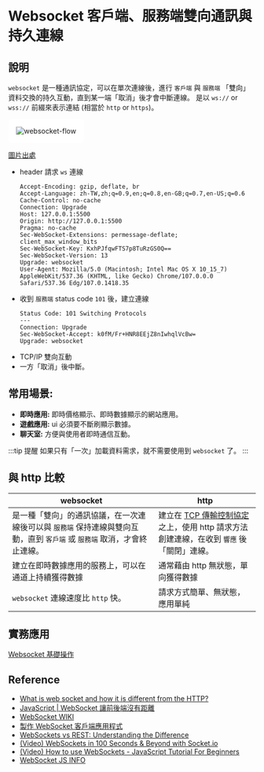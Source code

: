 # Websocket 客戶端、服務端雙向通訊與持久連線

<!--
![](/Javascript/img/ws-HTTP-Connection.png)
[圖片出處](https://www.geeksforgeeks.org/what-is-web-socket-and-how-it-is-different-from-the-http/)
 -->

## 說明

`websocket` 是一種通訊協定，可以在單次連線後，進行 `客戶端` 與 `服務端` 「雙向」資料交換的持久互動，直到某一端「取消」後才會中斷連線。
是以 `ws://` or `wss://` 前綴來表示連結 (相當於 `http` or `https`)。

<img style="background: white; padding: 1rem; border-radius: 8px;" src="/Javascript/img/websocket-flow.png" alt="websocket-flow" />

[圖片出處](https://www.pubnub.com/blog/websockets-vs-rest-api-understanding-the-difference/)

- header 請求 `ws` 連線
  ```text {4,8-11}
  Accept-Encoding: gzip, deflate, br
  Accept-Language: zh-TW,zh;q=0.9,en;q=0.8,en-GB;q=0.7,en-US;q=0.6
  Cache-Control: no-cache
  Connection: Upgrade
  Host: 127.0.0.1:5500
  Origin: http://127.0.0.1:5500
  Pragma: no-cache
  Sec-WebSocket-Extensions: permessage-deflate; client_max_window_bits
  Sec-WebSocket-Key: KxhPJfqwFTS7p8TuRzGS0Q==
  Sec-WebSocket-Version: 13
  Upgrade: websocket
  User-Agent: Mozilla/5.0 (Macintosh; Intel Mac OS X 10_15_7) AppleWebKit/537.36 (KHTML, like Gecko) Chrome/107.0.0.0 Safari/537.36 Edg/107.0.1418.35
  ```
- 收到 `服務端` status code `101` 後，建立連線
  ```text
  Status Code: 101 Switching Protocols
  ---
  Connection: Upgrade
  Sec-WebSocket-Accept: k0fM/Fr+HNR8EEjZ8nIwhqlVcBw=
  Upgrade: websocket
  ```
- TCP/IP 雙向互動
- 一方「取消」後中斷。

## 常用場景:

- **即時應用:** 即時價格顯示、即時數據顯示的網站應用。
- **遊戲應用:** ui 必須要不斷刷顯示數據。
- **聊天室:** 方便與使用者即時通信互動。

:::tip 提醒
如果只有「一次」加載資料需求，就不需要使用到 `websocket` 了。
:::

## 與 http 比較

| websocket                                                                                                                | http                                                                                                     |
| ------------------------------------------------------------------------------------------------------------------------ | -------------------------------------------------------------------------------------------------------- |
| 是一種「雙向」的通訊協議，在一次連線後可以與 `服務端` 保持連線與雙向互動，直到 `客戶端` 或 `服務端` 取消，才會終止連線。 | 建立在 [TCP 傳輸控制協定](/Browser/tcp) 之上，使用 http 請求方法創建連線，在收到 `響應` 後「關閉」連線。 |
| 建立在即時數據應用的服務上，可以在通道上持續獲得數據                                                                     | 通常藉由 http 無狀態，單向獲得數據                                                                       |
| `websocket` 連線速度比 `http` 快。                                                                                       | 請求方式簡單、無狀態，應用單純                                                                           |

## 實務應用

[Websocket 基礎操作](/Javascript/websocket-demo)

## Reference

- [What is web socket and how it is different from the HTTP?](https://www.geeksforgeeks.org/what-is-web-socket-and-how-it-is-different-from-the-http/)
- [JavaScript | WebSocket 讓前後端沒有距離](https://medium.com/enjoy-life-enjoy-coding/javascript-websocket-%E8%AE%93%E5%89%8D%E5%BE%8C%E7%AB%AF%E6%B2%92%E6%9C%89%E8%B7%9D%E9%9B%A2-34536c333e1b)
- [WebSocket WIKI](https://zh.wikipedia.org/zh-tw/WebSocket)
- [製作 WebSocket 客戶端應用程式](https://developer.mozilla.org/zh-TW/docs/Web/API/WebSockets_API/Writing_WebSocket_client_applications)
- [WebSockets vs REST: Understanding the Difference](https://www.pubnub.com/blog/websockets-vs-rest-api-understanding-the-difference/)
- [(Video) WebSockets in 100 Seconds & Beyond with Socket.io](https://www.youtube.com/watch?v=1BfCnjr_Vjg&t=174s)
- [(Video) How to use WebSockets - JavaScript Tutorial For Beginners](https://www.youtube.com/watch?v=FduLSXEHLng)
- [WebSocket JS INFO](https://zh.javascript.info/websocket)
